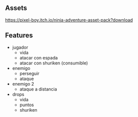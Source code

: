 ## Assets
https://pixel-boy.itch.io/ninja-adventure-asset-pack?download
## Features
- jugador 
	- vida
	- atacar con espada
	- atacar con shuriken (consumible)
- enemigo
	- perseguir
	- ataque
- enemigo 2
	- ataque a distancia
- drops
	- vida
	- puntos
	- shuriken

